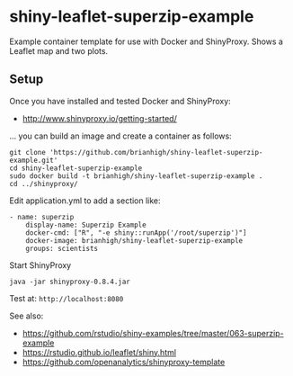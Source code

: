 # shiny-leaflet-superzip-example

Example container template for use with Docker and ShinyProxy. Shows a Leaflet map and two plots.

## Setup

Once you have installed and tested Docker and ShinyProxy:

* http://www.shinyproxy.io/getting-started/

... you can build an image and create a container as follows:

```
git clone 'https://github.com/brianhigh/shiny-leaflet-superzip-example.git'
cd shiny-leaflet-superzip-example
sudo docker build -t brianhigh/shiny-leaflet-superzip-example .
cd ../shinyproxy/
```

Edit application.yml to add a section like:

```
- name: superzip
    display-name: Superzip Example
    docker-cmd: ["R", "-e shiny::runApp('/root/superzip')"]
    docker-image: brianhigh/shiny-leaflet-superzip-example
    groups: scientists
```

Start ShinyProxy

```
java -jar shinyproxy-0.8.4.jar
```

Test at: `http://localhost:8080`


See also: 

* https://github.com/rstudio/shiny-examples/tree/master/063-superzip-example
* https://rstudio.github.io/leaflet/shiny.html
* https://github.com/openanalytics/shinyproxy-template